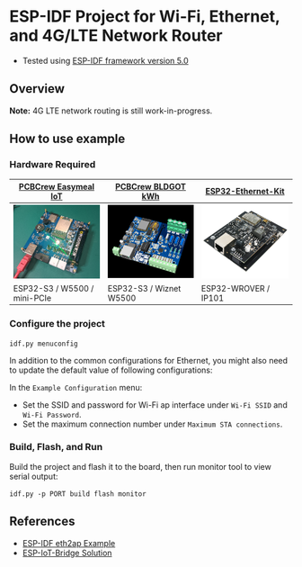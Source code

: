 # ESP-IDF Project for Wi-Fi, Ethernet, and 4G/LTE Network Router

* Tested using [ESP-IDF framework version 5.0][esp-idf-v5.0]

## Overview

**Note:** 4G LTE network routing is still work-in-progress.

## How to use example

### Hardware Required

| [PCBCrew Easymeal IoT][pcbcrew-easymeal-iot]                       | [PCBCrew BLDGOT kWh][pcbcrew-bldgot-kwh]                            | [ESP32-Ethernet-Kit][esp32-ethernet-kit]                       |
| ------------------------------------------------------------------ | ------------------------------------------------------------------- | -------------------------------------------------------------- |
| ![pcbcrew-easymeal-iot](./doc/image/pcbcrew-easymeal-iot-pcba.png) | ![pcbcrew-bldgot-kwh-pcba](./doc/image/pcbcrew-bldgot-kwh-pcba.png) | ![esp32-ethernet-kit](./doc/image/esp32-ethernet-kit-v1.2.png) |
| ESP32-S3 / W5500 / mini-PCIe                                       | ESP32-S3 / Wiznet W5500                                             | ESP32-WROVER / IP101                                           |

### Configure the project

```
idf.py menuconfig
```

In addition to the common configurations for Ethernet, you might also need to update the default value of following configurations:

In the `Example Configuration` menu:
* Set the SSID and password for Wi-Fi ap interface under `Wi-Fi SSID` and `Wi-Fi Password`.
* Set the maximum connection number under `Maximum STA connections`.

### Build, Flash, and Run

Build the project and flash it to the board, then run monitor tool to view serial output:

```
idf.py -p PORT build flash monitor
```

## References

* [ESP-IDF eth2ap Example][eth2ap]
* [ESP-IoT-Bridge Solution][esp-iot-bridge]


[esp-idf-v5.0]: https://github.com/espressif/esp-idf/tree/release/v5.0
[eth2ap]: https://github.com/espressif/esp-idf/tree/release/v5.0/examples/ethernet/eth2ap
[esp-iot-bridge]: https://github.com/espressif/esp-iot-bridge
[pcbcrew-easymeal-iot]: https://github.com/dumtux/pcbcrew-easymeal-iot
[pcbcrew-bldgot-kwh]: https://github.com/dumtux/pcbcrew-bldgot-kwh
[esp32-ethernet-kit]: https://github.com/espressif/esp-idf/blob/master/docs/en/hw-reference/esp32/get-started-ethernet-kit.rst
